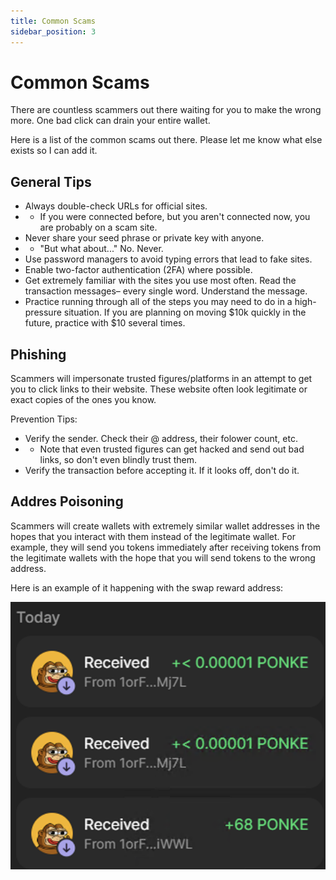 ```yaml
---
title: Common Scams
sidebar_position: 3
---
```


# Common Scams

There are countless scammers out there waiting for you to make the wrong more.  One bad click can drain your entire wallet.  

Here is a list of the common scams out there.  Please let me know what else exists so I can add it.

## General Tips

- Always double-check URLs for official sites.
- - If you were connected before, but you aren't connected now, you are probably on a scam site.
- Never share your seed phrase or private key with anyone.
- - "But what about..." No. Never.
- Use password managers to avoid typing errors that lead to fake sites.
- Enable two-factor authentication (2FA) where possible.
- Get extremely familiar with the sites you use most often.  Read the transaction messages– every single word.  Understand the message.
- Practice running through all of the steps you may need to do in a high-pressure situation.  If you are planning on moving $10k quickly in the future, practice with $10 several times.

## Phishing

Scammers will impersonate trusted figures/platforms in an attempt to get you to click links to their website.  These website often look legitimate or exact copies of the ones you know.

Prevention Tips:

- Verify the sender. Check their @ address, their folower count, etc.
- - Note that even trusted figures can get hacked and send out bad links, so don't even blindly trust them.
- Verify the transaction before accepting it.  If it looks off, don't do it.

## Addres Poisoning

Scammers will create wallets with extremely similar wallet addresses in the hopes that you interact with them instead of the legitimate wallet.  For example, they will send you tokens immediately after receiving tokens from the legitimate wallets with the hope that you will send tokens to the wrong address.

Here is an example of it happening with the swap reward address:

![address_poison](address_poison.png)